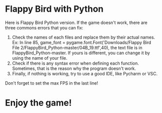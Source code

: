 # Flappy Bird with Python
Here is Flappy Bird Python version. If the game doesn't work, there are three commons errors that you can fix: 
1. Check the names of each files and replace them by their actual names. 
Ex: In line 85, game_font = pygame.font.Font('Downloads/Flappy Bird File 2/FlappyBird_Python-master/04B_19.ttf',40), the text file is in FlappyBird_Python-master. 
If yours is different, you can change it by using the name of your file. 
2. Check if there is any syntax error when defining each function. Sometimes, that is the reason why the program doesn't work. 
3. Finally, if nothing is working, try to use a good IDE, like Pycharm or VSC. 

Don't forget to set the max FPS in the last line!
# Enjoy the game!
